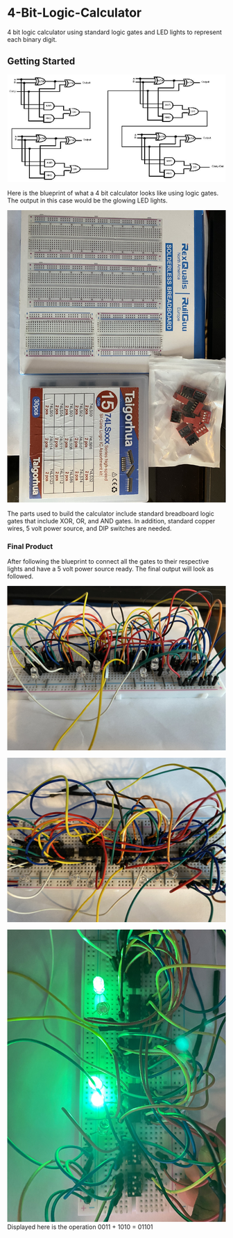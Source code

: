 # 4-Bit-Logic-Calculator
4 bit logic calculator using standard logic gates and LED lights to represent each binary digit.
## Getting Started
![](F47EUU7GHZ6Y10U.jpg)

Here is the blueprint of what a 4 bit calculator looks like using logic gates. The output in this case would be the glowing LED lights.

![](IMG-2280.jpg)

The parts used to build the calculator include standard breadboard logic gates that include XOR, OR, and AND gates. In addition, standard copper wires, 5 volt power source, and DIP switches are needed.

### Final Product
After following the blueprint to connect all the gates to their respective lights and have a 5 volt power source ready. The final output will look as followed.

![](IMG-2276.jpg)

![](IMG-2277.jpg)

![](IMG-2279.jpg)
Displayed here is the operation 0011 + 1010 = 01101 

